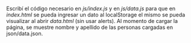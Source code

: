 
Escribí el código necesario en _js/index.js_ y en _js/data.js_ para que en _index.html_ se pueda ingresar un dato al localStorage el mismo se pueda visualizar al abrir _data.html_ (sin usar alerts).
Al momento de cargar la página, se muestre nombre y apellido de las personas cargadas en json/data.json.

 
